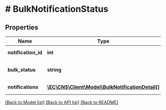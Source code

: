 # # BulkNotificationStatus

## Properties

Name | Type | Description | Notes
------------ | ------------- | ------------- | -------------
**notification_id** | **int** | The unique notification identifier. | [optional]
**bulk_status** | **string** | Status of the bulk notification{ IN_PROGRESS,DONE}. | [optional]
**notifications** | [**\EC\CNS\Client\Model\BulkNotificationDetail[]**](BulkNotificationDetail.md) | List of bulk notification details. | [optional]

[[Back to Model list]](../../README.md#models) [[Back to API list]](../../README.md#endpoints) [[Back to README]](../../README.md)
